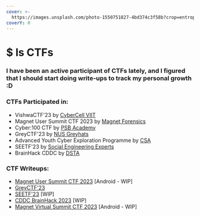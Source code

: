```yaml
---
cover: >-
  https://images.unsplash.com/photo-1550751827-4bd374c3f58b?crop=entropy&cs=srgb&fm=jpg&ixid=M3wxOTcwMjR8MHwxfHNlYXJjaHwzfHxjeWJlciUyMHNlY3VyaXR5fGVufDB8fHx8MTY4Njg0Nzk3NHww&ixlib=rb-4.0.3&q=85
coverY: 0
---
```


# $ ls CTFs

### I have been an active participant of CTFs lately, and I figured that I should start doing write-ups to track my personal growth :D&#x20;



### CTFs Participated in:

* VishwaCTF'23 by [CyberCell VIIT](https://www.viit.ac.in/viit-cyber-cell)
* Magnet User Summit CTF 2023 by [Magnet Forensics](https://www.magnetforensics.com/)
* Cyber:100 CTF by [PSB Academy](https://www.psb-academy.edu.sg/psb-academy)
* GreyCTF'23 by [NUS Greyhats](https://nusgreyhats.org/)
* Advanced Youth Cyber Exploration Programme by [CSA](https://www.csa.gov.sg/)
* SEETF'23 by [Social Engineering Experts](https://seetf.sg/)
* BrainHack CDDC by [DSTA](https://www.dsta.gov.sg/home)

### CTF Writeups:

* [Magnet User Summit CTF 2023](https://ctf.kairostay.com/ctfs/usd-ls-ctfs/magnet-user-summit-ctf-2023) \[Android - WIP]
* [GreyCTF'23 ](https://ctf.kairostay.com/ctfs/usd-ls-ctfs/greyctf23)
* [SEETF'23](https://ctf.kairostay.com/ctfs/usd-ls-ctfs/seetf23) \[WIP]
* [CDDC BrainHack 2023](https://ctf.kairostay.com/ctfs/usd-ls-ctfs/cddc-brainhack-2023) \[WIP]
* [Magnet Virtual Summit CTF 2023](https://ctf.kairostay.com/ctfs/usd-ls-ctfs/magnet-virtual-summit-ctf-2023) \[Android - WIP]
